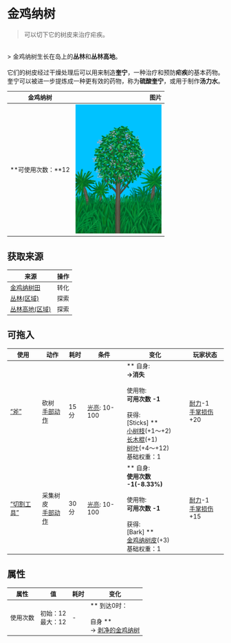 # 金鸡纳树  
> 可以切下它的树皮来治疗疟疾。  
<br>  
> 金鸡纳树生长在岛上的<b>丛林</b>和<b>丛林高地</b>。<br><br>它们的树皮经过干燥处理后可以用来制造<b>奎宁</b>，一种治疗和预防<b>疟疾</b>的基本药物。奎宁可以被进一步提炼成一种更有效的药物，称为<b>硫酸奎宁</b>，或用于制作<b>汤力水</b>。  
  
  金鸡纳树  |   图片   
 ----  |  ----:   
 **可使用次数：**12  |  <img decoding="async" src="Sprite/CinchonaTree.png" href="a.md" style="max-width:300px;max-height:300px;">   
  
## 获取来源  
来源  |  操作  
----  |  ----  
[金鸡纳树田](CropPlotCinchonaTree.md)  |  转化  
[丛林(区域)](Jungle.md)  |  探索  
[丛林高地(区域)](JungleHighlands.md)  |  探索  
## 可拖入  
使用  |  动作  |  耗时  |  条件  |  变化  |  玩家状态  
----  |  ----  |  ----  |  ----  |  ----  |  ----  
[“斧”](tag_Axe.md)  |  砍树<br>[手部动作](HandAction.md)  |  15分  |  [光亮](Light.md): 10-100  |  ** 自身: **<br>→消失<br><br>** 使用物: **<br>可用次数  -1<br><br>** 获得: **<br>** [Sticks] **<br>  [小树枝](Sticks.md)(+1～+2)<br>  [长木棍](StickLong.md)(+1)<br>  [树叶](LeavesFresh.md)(+4～+12)<br>基础权重：1  |  [耐力](Stamina.md)-1<br>[手掌损伤](HandDamage.md)+20  
[“切割工具”](tag_Cutter.md)  |  采集树皮<br>[手部动作](HandAction.md)  |  30分  |  [光亮](Light.md): 10-100  |  ** 自身: **<br>使用次数  -1(-8.33%)<br><br>** 使用物: **<br>可用次数  -1<br><br>** 获得: **<br>** [Bark] **<br>  [金鸡纳树皮](BarkCinchona.md)(+3)<br>基础权重：1  |  [耐力](Stamina.md)-1<br>[手掌损伤](HandDamage.md)+15  
## 属性   
属性  |  值  |  耗时  |  变化  
----  |  ----  |  ----  |  ----  
使用次数  |  初始：12<br>最大：12  |  -  |  ** 到达0时： **<br><br>** 自身 **<br>→ [剥净的金鸡纳树](CinchonaTreeCleared.md)  


<script>document.title="金鸡纳树 - 卡牌生存百科 Card Survival Wiki";</script>